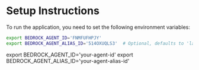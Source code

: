 # Setup Instructions

To run the application, you need to set the following environment variables:

```bash
export BEDROCK_AGENT_ID='FNMFUFHPJY'
export BEDROCK_AGENT_ALIAS_ID='514OXUQLS3'  # Optional, defaults to 'latest'
```


export BEDROCK_AGENT_ID='your-agent-id'
export BEDROCK_AGENT_ALIAS_ID='your-agent-alias-id'